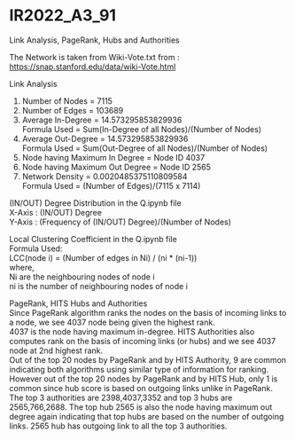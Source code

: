 # IR2022_A3_91
Link Analysis, PageRank, Hubs and Authorities  
  
The Network is taken from Wiki-Vote.txt from : https://snap.stanford.edu/data/wiki-Vote.html  

Link Analysis  
1. Number of Nodes = 7115
2. Number of Edges = 103689
3. Average In-Degree = 14.573295853829936  
Formula Used = Sum(In-Degree of all Nodes)/(Number of Nodes)
4. Average Out-Degree = 14.573295853829936  
Formula Used = Sum(Out-Degree of all Nodes)/(Number of Nodes)
5. Node having Maximum In Degree = Node ID 4037
6. Node having Maximum Out Degree = Node ID 2565
7. Network Density = 0.0020485375110809584  
Formula Used = (Number of Edges)/(7115 x 7114)

(IN/OUT) Degree Distribution in the Q.ipynb file  
X-Axis : (IN/OUT) Degree  
Y-Axis : (Frequency of (IN/OUT) Degree)/(Number of Nodes)  

Local Clustering Coefficient in the Q.ipynb file  
Formula Used:  
LCC(node i) = (Number of edges in Ni) / (ni * (ni-1))  
where,  
Ni are the neighbouring nodes of node i  
ni is the number of neighbouring nodes of node i  


PageRank, HITS Hubs and Authorities  
Since PageRank algorithm ranks the nodes on the basis of incoming links to a node, we see 4037 node being given the highest rank.  
4037 is the node having maximum in-degree.
HITS Authorities also computes rank on the basis of incoming links (or hubs) and we see 4037 node at 2nd highest rank.  
Out of the top 20 nodes by PageRank and by HITS Authority, 9 are common indicating both algorithms using similar type of information for ranking.  
However out of the top 20 nodes by PageRank and by HITS Hub, only 1 is common since hub score is based on outgoing links unlike in PageRank.
The top 3 authorities are 2398,4037,3352 and top 3 hubs are 2565,766,2688. The top hub 2565 is also the node having maximum out degree
again indicating that top hubs are based on the number of outgoing links. 2565 hub has outgoing link to all the top 3 authorities.

